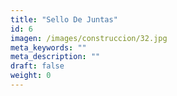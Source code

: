 ```yaml
---
title: "Sello De Juntas"
id: 6
imagen: /images/construccion/32.jpg
meta_keywords: ""
meta_description: ""
draft: false
weight: 0
---
```

